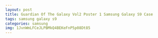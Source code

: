 ```yaml
---
layout: post
title: Guardian Of The Galaxy Vol2 Poster 1 Samsung Galaxy S9 Case
tags: samsung galaxy s9
categories: samsung
img: 1JvnWmLFCeJLPBMkQ4BEKeFnP5p08Dt85
---
```

